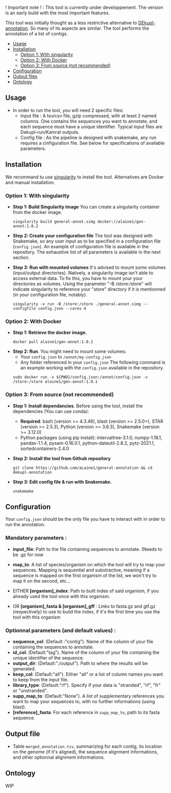 ! Important note ! : This tool is currently under developpement. The version is an early build with the most important features.

This tool was initially thought as a less restrictive alternative to [DEkupl-annotation](https://github.com/Transipedia/dekupl-annotation). So many of its aspects are similar. The tool performs the annotation of a list of contigs.

- [Usage](#usage)
- [Installation](#installation)
    - [Option 1: With singularity](#option-1-with-singularity)
    - [Option 2: With Docker](#option-2-with-docker)
    - [Option 3: From source (not recommended)](#option-3-from-source-not-recommended)
- [Configuration](#configuration)
- [Output files](#output-files)
- [Ontology](#ontology)

## Usage

-   In order to run the tool, you will need 2 specific files:
    -   Input file : A tsv/csv file, gzip compressed, with at least 2 named columns. One contains the sequences you want to annotate, and each sequence must have a unique identifier. Typical input files are Dekupl-run/Kamrat outputs.
    -   Config file : As the pipeline is designed with snakemake, any run requires a cinfiguration file. See below for specifications of available parameters.

## Installation

We recommand tu use [singularity](https://singularity.lbl.gov/) to install the tool. Alternatives are Docker and manual installation.

### Option 1: With singularity

- **Step 1: Build Singularity image**
You can create a singularity container from the docker image.
    ```
    singularity build general-annot.simg docker://alaine1/gen-annot:1.0.2
    ```

- **Step 2: Create your configuration file**
The tool was designed with Snakemake, so any user input as to be specified in a configuration file (`config.json`). An example of configuration file is available in the repository. The exhaustive list of all parameters is available in the next section.


- **Step 3: Run with mounted volumes**
It's advised to mount some volumes (input/output directories). Natively, a singularity image isn't able to access external data. To fix this, you have to mount your your directories as volumes.
Using the parameter "-B /store:/store" will indicate singularity to reference your "store" directory if it is mentionned (in your configuration file, notably).
    ```
    singularity -v run -B /store:/store ./general-annot.simg --configfile config.json --cores 4  
    ```


### Option 2: With Docker

- **Step 1: Retrieve the docker image.**
    ```
    docker pull alaine1/gen-annot:1.0.2
    ```
- **Step 2: Run**.
    You might need to mount some volumes:
    - Your `config.json` to `/annot/my-config.json`
    - Any folder referenced in your `config.json`
    The following command is an example working with the `config.json` available in the repository.
    ```
    sudo docker run -v ${PWD}/config.json:/annot/config.json -v /store:/store alaine1/gen-annot:1.0.1
    ```


### Option 3: From source (not recommended)

- **Step 1: Install dependancies**. Before using the tool, install the dependencies (You can use conda):
    - **Required**: bash (version >= 4.3.46), blast (version >= 2.5.0+), STAR (version >= 2.5.3), Python (version >= 3.6.3), Snakemake (version >= 3.12.0)
    - Python packages (using pip install): intervaltree-3.1.0, numpy-1.18.1, pandas-1.1.4, pysam-0.16.0.1, python-dateutil-2.8.2, pytz-2021.1, sortedcontainers-2.4.0

- **Step 2: Install the tool from Github repository**
    ```
    git clone https://github.com/aLaine1/general-annotation && cd dekupl-annotation
    ```
- **Step 3: Edit config file & run with Snakemake.**    
    ```
    snakemake
    ```

## Configuration

Your `config.json` should be the only file you have to interact with in order to run the annotation.

### Mandatory parameters :
- **input_file**: Path to the file containing sequences to annotate. (Needs to be .gz for now
- **map_to**: A list of species/organism on which the tool will try to map your sequences. Mapping is sequential and substractive, meaning if a sequence is mapped on the first organism of the list, we won't try to map it on the second, etc...

- EITHER **[organism]_index**: Path to built index of said organism, if you already used the tool once with this organism.
- OR **[organism]_fasta & [organism]_gff** : Links to fasta.gz and gtf.gz (respectively) to use to build the index, if it's the first time you use the tool with this organism

### Optionnal parameters (and default values) :
- **sequence_col**: (Default :"contig"). Name of the column of your file containing the sequences to annotate.
- **id_col**: (Default:"tag"). Name of the column of your file containing the unique identifier of the sequence.
- **output_dir**: (Default:"./output"). Path to where the results will be generated.
- **keep_col**: (Default:"all"). Either "all" or a list of column names you want to keep from the input file.
- **library_type**: (Default:"rf"). Specify if your data is "stranded", "rf", "fr" or "unstranded".
- **supp_map_to**: (Default:"None"). A list of supplementary references you want to map your sequences to, with no further informations (using blast).
- **[reference]_fasta**: For each reference in `supp_map_to`, path to its fasta sequence.

## Output file

- Table `merged_annotation.tsv`, summarizing for each contig, its location on the genome (if it's aligned), the sequence alignment informations, and other optionnal alignment informations.

## Ontology

WIP
